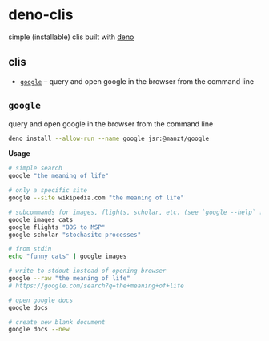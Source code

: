 # deno-clis

simple (installable) clis built with [deno](https://deno.land/)

## clis

- [`google`](#google) – query and open google in the browser from the command
  line

## `google`

query and open google in the browser from the command line

```bash
deno install --allow-run --name google jsr:@manzt/google 
```

**Usage**

```bash
# simple search
google "the meaning of life"

# only a specific site
google --site wikipedia.com "the meaning of life"

# subcommands for images, flights, scholar, etc. (see `google --help` for more)
google images cats
google flights "BOS to MSP"
google scholar "stochasitc processes"

# from stdin
echo "funny cats" | google images

# write to stdout instead of opening browser
google --raw "the meaning of life"
# https://google.com/search?q=the+meaning+of+life

# open google docs
google docs

# create new blank document
google docs --new
```
